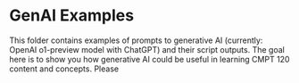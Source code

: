 # GenAI Examples

This folder contains examples of prompts to generative AI (currently: OpenAI o1-preview model with ChatGPT) and their script outputs. The goal here is to show you how generative AI could be useful in learning CMPT 120 content and concepts. Please 